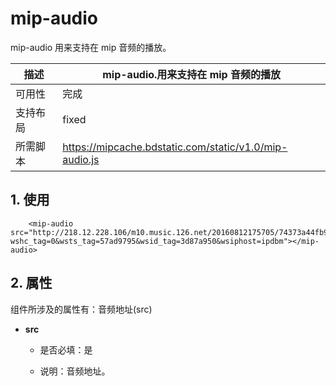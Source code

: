 # mip-audio

mip-audio 用来支持在 mip 音频的播放。

描述| mip-audio.用来支持在 mip 音频的播放
----|----
可用性| 完成
支持布局|fixed
所需脚本|https://mipcache.bdstatic.com/static/v1.0/mip-audio.js

## 1. 使用

```
    <mip-audio src="http://218.12.228.106/m10.music.126.net/20160812175705/74373a44fb9e99787b99d042b97b1292/ymusic/ed0f/076b/5701/de5464ee8f38ae951a080c9e15616af6.mp3?wshc_tag=0&wsts_tag=57ad9795&wsid_tag=3d87a950&wsiphost=ipdbm"></mip-audio>
```
## 2. 属性

组件所涉及的属性有：音频地址(src)  


- **src**

    - 是否必填：是

    - 说明：音频地址。


   
